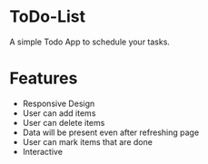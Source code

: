 # ToDo-List
A simple Todo App to schedule your tasks.

# Features
* Responsive Design
* User can add items
* User can delete items
* Data will be present even after refreshing page
* User can mark items that are done
* Interactive
